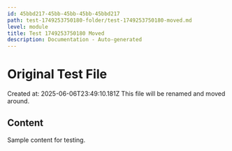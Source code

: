 ```yaml
---
id: 45bbd217-45bb-45bb-45bb-45bbd217
path: test-1749253750180-folder/test-1749253750180-moved.md
level: module
title: Test 1749253750180 Moved
description: Documentation - Auto-generated
---
```

# Original Test File

Created at: 2025-06-06T23:49:10.181Z
This file will be renamed and moved around.

## Content
Sample content for testing.